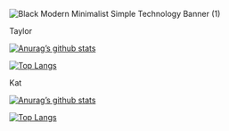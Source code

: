 <!---Banner--->

![Black Modern Minimalist Simple Technology Banner (1)](https://user-images.githubusercontent.com/108370739/206234535-74f666cc-1884-4512-bc07-02addfff7e32.png)






















<!---Taylor STATS--->
Taylor

[![Anurag’s github stats](https://github-readme-stats.vercel.app/api?username=WoodsonTD)](https://github.com/WoodsonTD)

[![Top Langs](https://github-readme-stats.vercel.app/api/top-langs/?username=WoodsonTD&layout=compact)](https://github.com/WoodsonTD)

<!---Kat STATS--->
Kat

[![Anurag’s github stats](https://github-readme-stats.vercel.app/api?username=WoodsonTD)](https://github.com/kkeas)

[![Top Langs](https://github-readme-stats.vercel.app/api/top-langs/?username=WoodsonTD&layout=compact)](https://github.com/kkeas)
